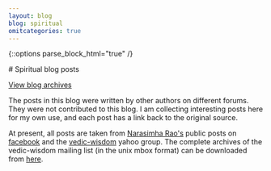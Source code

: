 ```yaml
---
layout: blog
blog: spiritual
omitcategories: true
---
```


{::options parse_block_html="true" /}
<div class="well">
# Spiritual blog posts

<a href="{{ site.baseurl}}/blog/{{page.blog}}_archive.html">View blog archives</a>

The posts in this blog were written by other authors on different forums.
They were not contributed to this blog. I am collecting interesting posts
here for my own use, and each post has a link back to the original source.

At present, all posts are taken from [Narasimha Rao's][pvr]
public posts on [facebook][fb] and the [vedic-wisdom][ya] yahoo group.
The complete archives of the vedic-wisdom mailing list (in the unix mbox format)
can be downloaded from [here][mbox].

[pvr]: http://www.vedicastrologer.org/personal.htm
[fb]: http://facebook.com/pvr108
[ya]: https://groups.yahoo.com/neo/groups/vedic-wisdom/info
[mbox]: https://github.com/aupasana/vedic-wisdom/releases

</div>
